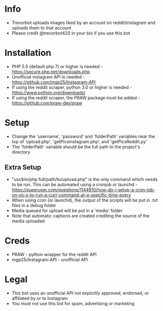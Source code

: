 
# Info
- Trevorbot uploads images liked by an account on reddit/instagram and uploads them to that account
- Please credit @trevorbot420 in your bio if you use this bot

# Installation
- PHP 5.5 (default php 7) or higher is needed - https://secure.php.net/downloads.php
- Unofficial instagram API is needed - https://github.com/mgp25/Instagram-API
- If using the reddit scraper, python 3.0 or higher is needed - https://www.python.org/downloads/
- If using the reddit scraper, the PRAW package must be added - https://github.com/praw-dev/praw

# Setup
- Change the 'username', 'password' and 'folderPath' variables near the top of 'upload.php', 'getPicsInstagram.php', and 'getPicsReddit.py'
- The 'folderPath' variable should be the full path to the project's directory
## Extra Setup
- "usr/bin/php full/path/to/upload.php" is the only command which needs to be run. This can be automated using a cronjob or launchd - https://superuser.com/questions/1144910/how-do-i-setup-a-cron-job-on-os-x-to-run-a-curl-command-at-a-specific-time-every
- When using cron (or launchd), the output of the scripts will be put in .txt files in a debug folder
- Media queued for upload will be put in a 'media' folder
- Note that automatic captions are created crediting the source of the media uploaded

# Creds
- PRAW - python wrapper for the reddit API
- mgp25/Instagram-API - unofficial API

# Legal
- This bot uses an unofficial API not explicitly approved, endorsed, or affiliated by or to Instagram
- You must not use this bot for spam, advertising or marketing
